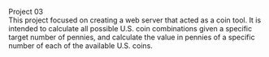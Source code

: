 Project 03  
This project focused on creating a web server that acted as a coin tool. It is intended to calculate all possible U.S. coin combinations given a specific target number of pennies, and calculate the value in pennies of a specific number of each of the available U.S. coins.

